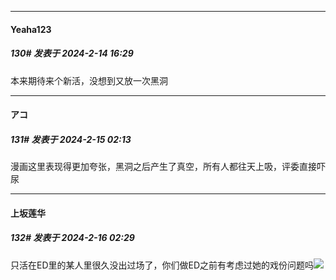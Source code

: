 
*****

####  Yeaha123  
##### 130#       发表于 2024-2-14 16:29

本来期待来个新活，没想到又放一次黑洞


*****

####  アコ  
##### 131#       发表于 2024-2-15 02:13

漫画这里表现得更加夸张，黑洞之后产生了真空，所有人都往天上吸，评委直接吓尿


*****

####  上坂莲华  
##### 132#       发表于 2024-2-16 02:29

只活在ED里的某人里很久没出过场了，你们做ED之前有考虑过她的戏份问题吗<img src="https://static.saraba1st.com/image/smiley/face2017/067.png" referrerpolicy="no-referrer">

